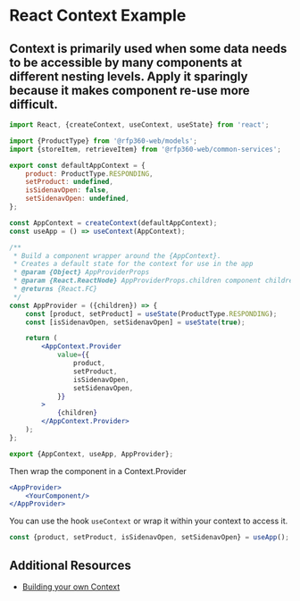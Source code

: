 # React Context Example

Context is primarily used when some data needs to be accessible by many components at different nesting levels. 
Apply it sparingly because it makes component re-use more difficult.
---

````jsx
import React, {createContext, useContext, useState} from 'react';

import {ProductType} from '@rfp360-web/models';
import {storeItem, retrieveItem} from '@rfp360-web/common-services';

export const defaultAppContext = {
    product: ProductType.RESPONDING,
    setProduct: undefined,
    isSidenavOpen: false,
    setSidenavOpen: undefined,
};

const AppContext = createContext(defaultAppContext);
const useApp = () => useContext(AppContext);

/**
 * Build a component wrapper around the {AppContext}.
 * Creates a default state for the context for use in the app
 * @param {Object} AppProviderProps
 * @param {React.ReactNode} AppProviderProps.children component children to wrap with the app context
 * @returns {React.FC}
 */
const AppProvider = ({children}) => {
    const [product, setProduct] = useState(ProductType.RESPONDING);
    const [isSidenavOpen, setSidenavOpen] = useState(true);

    return (
        <AppContext.Provider
            value={{
                product,
                setProduct,
                isSidenavOpen,
                setSidenavOpen,
            }}
        >
            {children}
        </AppContext.Provider>
    );
};

export {AppContext, useApp, AppProvider};
````

Then wrap the component in a Context.Provider
````jsx
<AppProvider>
    <YourComponent/>
</AppProvider>
````

You can use the hook `useContext` or wrap it within your context to access it.
````jsx
const {product, setProduct, isSidenavOpen, setSidenavOpen} = useApp();
````

## Additional Resources
* [Building your own Context](https://reactjs.org/docs/context.html)
